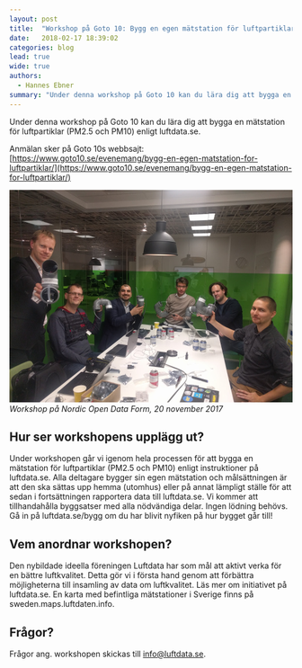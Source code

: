 ```yaml
---
layout: post
title:  "Workshop på Goto 10: Bygg en egen mätstation för luftpartiklar"
date:   2018-02-17 18:39:02
categories: blog
lead: true
wide: true
authors:
  - Hannes Ebner
summary: "Under denna workshop på Goto 10 kan du lära dig att bygga en mätstation för luftpartiklar (PM2.5 och PM10) enligt luftdata.se."
---
```

Under denna workshop på Goto 10 kan du lära dig att bygga en mätstation för luftpartiklar (PM2.5 och PM10) enligt luftdata.se.

Anmälan sker på Goto 10s webbsajt: [https://www.goto10.se/evenemang/bygg-en-egen-matstation-for-luftpartiklar/](https://www.goto10.se/evenemang/bygg-en-egen-matstation-for-luftpartiklar/)

![](/assets/20171120_nodf.jpg)
*Workshop på Nordic Open Data Form, 20 november 2017*

## Hur ser workshopens upplägg ut?

Under workshopen går vi igenom hela processen för att bygga en mätstation för luftpartiklar (PM2.5 och PM10) enligt instruktioner på luftdata.se. Alla deltagare bygger sin egen mätstation och målsättningen är att den ska sättas upp hemma (utomhus) eller på annat lämpligt ställe för att sedan i fortsättningen rapportera data till luftdata.se. Vi kommer att tillhandahålla byggsatser med alla nödvändiga delar. Ingen lödning behövs. Gå in på luftdata.se/bygg om du har blivit nyfiken på hur bygget går till!

## Vem anordnar workshopen?

Den nybildade ideella föreningen Luftdata har som mål att aktivt verka för en bättre luftkvalitet. Detta gör vi i första hand genom att förbättra möjligheterna till insamling av data om luftkvalitet. Läs mer om initiativet på luftdata.se. En karta med befintliga mätstationer i Sverige finns på sweden.maps.luftdaten.info.

## Frågor?

Frågor ang. workshopen skickas till [info@luftdata.se](mailto:info@luftdata.se).